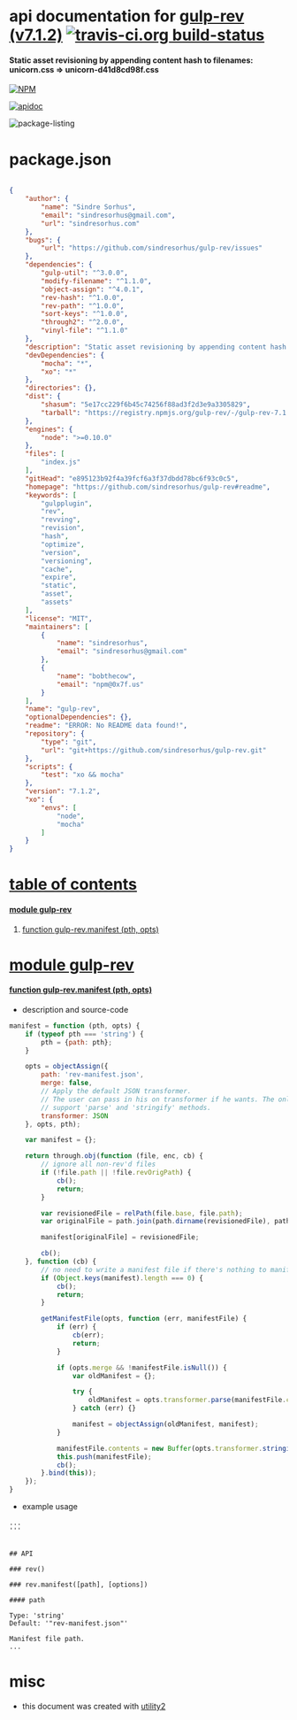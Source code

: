 # api documentation for  [gulp-rev (v7.1.2)](https://github.com/sindresorhus/gulp-rev#readme)  [![travis-ci.org build-status](https://api.travis-ci.org/npmdoc/node-npmdoc-gulp-rev.svg)](https://travis-ci.org/npmdoc/node-npmdoc-gulp-rev)
#### Static asset revisioning by appending content hash to filenames: unicorn.css => unicorn-d41d8cd98f.css

[![NPM](https://nodei.co/npm/gulp-rev.png?downloads=true)](https://www.npmjs.com/package/gulp-rev)

[![apidoc](https://npmdoc.github.io/node-npmdoc-gulp-rev/build/screen-capture.buildNpmdoc.browser._2Fhome_2Ftravis_2Fbuild_2Fnpmdoc_2Fnode-npmdoc-gulp-rev_2Ftmp_2Fbuild_2Fapidoc.html.png)](https://npmdoc.github.io/node-npmdoc-gulp-rev/build..beta..travis-ci.org/apidoc.html)

![package-listing](https://npmdoc.github.io/node-npmdoc-gulp-rev/build/screen-capture.npmPackageListing.svg)



# package.json

```json

{
    "author": {
        "name": "Sindre Sorhus",
        "email": "sindresorhus@gmail.com",
        "url": "sindresorhus.com"
    },
    "bugs": {
        "url": "https://github.com/sindresorhus/gulp-rev/issues"
    },
    "dependencies": {
        "gulp-util": "^3.0.0",
        "modify-filename": "^1.1.0",
        "object-assign": "^4.0.1",
        "rev-hash": "^1.0.0",
        "rev-path": "^1.0.0",
        "sort-keys": "^1.0.0",
        "through2": "^2.0.0",
        "vinyl-file": "^1.1.0"
    },
    "description": "Static asset revisioning by appending content hash to filenames: unicorn.css => unicorn-d41d8cd98f.css",
    "devDependencies": {
        "mocha": "*",
        "xo": "*"
    },
    "directories": {},
    "dist": {
        "shasum": "5e17cc229f6b45c74256f88ad3f2d3e9a3305829",
        "tarball": "https://registry.npmjs.org/gulp-rev/-/gulp-rev-7.1.2.tgz"
    },
    "engines": {
        "node": ">=0.10.0"
    },
    "files": [
        "index.js"
    ],
    "gitHead": "e895123b92f4a39fcf6a3f37dbdd78bc6f93c0c5",
    "homepage": "https://github.com/sindresorhus/gulp-rev#readme",
    "keywords": [
        "gulpplugin",
        "rev",
        "revving",
        "revision",
        "hash",
        "optimize",
        "version",
        "versioning",
        "cache",
        "expire",
        "static",
        "asset",
        "assets"
    ],
    "license": "MIT",
    "maintainers": [
        {
            "name": "sindresorhus",
            "email": "sindresorhus@gmail.com"
        },
        {
            "name": "bobthecow",
            "email": "npm@0x7f.us"
        }
    ],
    "name": "gulp-rev",
    "optionalDependencies": {},
    "readme": "ERROR: No README data found!",
    "repository": {
        "type": "git",
        "url": "git+https://github.com/sindresorhus/gulp-rev.git"
    },
    "scripts": {
        "test": "xo && mocha"
    },
    "version": "7.1.2",
    "xo": {
        "envs": [
            "node",
            "mocha"
        ]
    }
}
```



# <a name="apidoc.tableOfContents"></a>[table of contents](#apidoc.tableOfContents)

#### [module gulp-rev](#apidoc.module.gulp-rev)
1.  [function <span class="apidocSignatureSpan">gulp-rev.</span>manifest (pth, opts)](#apidoc.element.gulp-rev.manifest)



# <a name="apidoc.module.gulp-rev"></a>[module gulp-rev](#apidoc.module.gulp-rev)

#### <a name="apidoc.element.gulp-rev.manifest"></a>[function <span class="apidocSignatureSpan">gulp-rev.</span>manifest (pth, opts)](#apidoc.element.gulp-rev.manifest)
- description and source-code
```javascript
manifest = function (pth, opts) {
	if (typeof pth === 'string') {
		pth = {path: pth};
	}

	opts = objectAssign({
		path: 'rev-manifest.json',
		merge: false,
		// Apply the default JSON transformer.
		// The user can pass in his on transformer if he wants. The only requirement is that it should
		// support 'parse' and 'stringify' methods.
		transformer: JSON
	}, opts, pth);

	var manifest = {};

	return through.obj(function (file, enc, cb) {
		// ignore all non-rev'd files
		if (!file.path || !file.revOrigPath) {
			cb();
			return;
		}

		var revisionedFile = relPath(file.base, file.path);
		var originalFile = path.join(path.dirname(revisionedFile), path.basename(file.revOrigPath)).replace(/\\/g, '/');

		manifest[originalFile] = revisionedFile;

		cb();
	}, function (cb) {
		// no need to write a manifest file if there's nothing to manifest
		if (Object.keys(manifest).length === 0) {
			cb();
			return;
		}

		getManifestFile(opts, function (err, manifestFile) {
			if (err) {
				cb(err);
				return;
			}

			if (opts.merge && !manifestFile.isNull()) {
				var oldManifest = {};

				try {
					oldManifest = opts.transformer.parse(manifestFile.contents.toString());
				} catch (err) {}

				manifest = objectAssign(oldManifest, manifest);
			}

			manifestFile.contents = new Buffer(opts.transformer.stringify(sortKeys(manifest), null, '  '));
			this.push(manifestFile);
			cb();
		}.bind(this));
	});
}
```
- example usage
```shell
...
'''


## API

### rev()

### rev.manifest([path], [options])

#### path

Type: 'string'
Default: '"rev-manifest.json"'

Manifest file path.
...
```



# misc
- this document was created with [utility2](https://github.com/kaizhu256/node-utility2)
